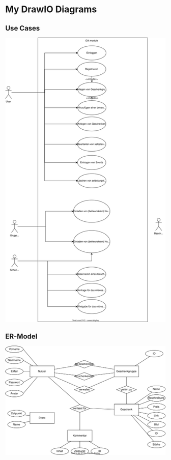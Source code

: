 # My DrawIO Diagrams
## Use Cases
![An UML Use Case Diagram of the Use Cases](svg_files/gifts_usecase.svg)
## ER-Model
![An ER-Model of the Database](svg_files/gifts_er_model.svg)    
